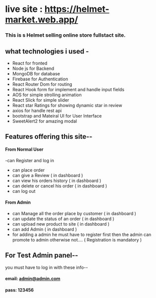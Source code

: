# live site : https://helmet-market.web.app/

### This is s Helmet selling online store fullstact site.
 
## what technologies i used -
- React for fronted 
- Node js for Backend
- MongoDB for database
- Firebase for Authentication 
- React Router Dom for routing
- React Hook form for implement and handle input fields
- AOS for simple strolling animation
- React Slick for simple slider
- React star Ratings for showing dynamic star in review
- axios for handle rest api
- bootstrap and Mateiral UI for User Interface 
- SweetAlert2  for amazing modal

## Features offering this site--

#### From Normal User
-can Register and log in
- can place order 
- can give a Review ( in dashboard )
- can view his orders history ( in dashboard )
- can delete or cancel his order ( in dashboard )
- can log out

#### From Admin
- can Manage all the order place by customer ( in dashboard )
- can update the status of an order ( in dashboard )
- can upload new product to site ( in dashboard )
- can add Admin  ( in dashboard )
- for adding a admin he must have to register first then the admin can promote to admin otherwise not.... ( Registration is mandatory )

## For Test Admin panel--
you must have to log in with these info--

#### email: admin@admin.com
#### pass: 123456
